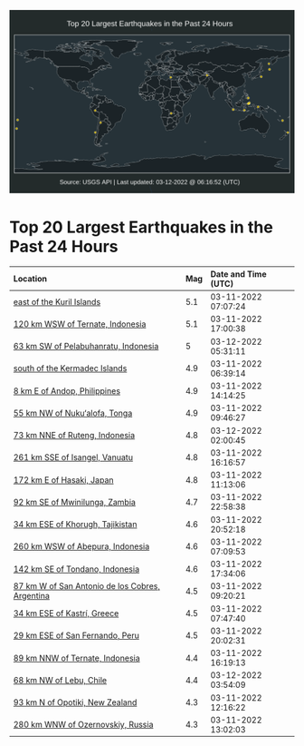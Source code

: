 ![Map](./map.png)

# Top 20 Largest Earthquakes in the Past 24 Hours

| Location | Mag | Date and Time (UTC) |
|:---|:---|:---|
| [east of the Kuril Islands](https://earthquake.usgs.gov/earthquakes/eventpage/us6000h3qp) | 5.1 | 03-11-2022 07:07:24 |
| [120 km WSW of Ternate, Indonesia](https://earthquake.usgs.gov/earthquakes/eventpage/us6000h3ux) | 5.1 | 03-11-2022 17:00:38 |
| [63 km SW of Pelabuhanratu, Indonesia](https://earthquake.usgs.gov/earthquakes/eventpage/us6000h3ys) | 5 | 03-12-2022 05:31:11 |
| [south of the Kermadec Islands](https://earthquake.usgs.gov/earthquakes/eventpage/us6000h3qh) | 4.9 | 03-11-2022 06:39:14 |
| [8 km E of Andop, Philippines](https://earthquake.usgs.gov/earthquakes/eventpage/us6000h3sn) | 4.9 | 03-11-2022 14:14:25 |
| [55 km NW of Nuku‘alofa, Tonga](https://earthquake.usgs.gov/earthquakes/eventpage/us6000h3rh) | 4.9 | 03-11-2022 09:46:27 |
| [73 km NNE of Ruteng, Indonesia](https://earthquake.usgs.gov/earthquakes/eventpage/us6000h3xy) | 4.8 | 03-12-2022 02:00:45 |
| [261 km SSE of Isangel, Vanuatu](https://earthquake.usgs.gov/earthquakes/eventpage/us6000h3ts) | 4.8 | 03-11-2022 16:16:57 |
| [172 km E of Hasaki, Japan](https://earthquake.usgs.gov/earthquakes/eventpage/us6000h3ru) | 4.8 | 03-11-2022 11:13:06 |
| [92 km SE of Mwinilunga, Zambia](https://earthquake.usgs.gov/earthquakes/eventpage/us6000h3xd) | 4.7 | 03-11-2022 22:58:38 |
| [34 km ESE of Khorugh, Tajikistan](https://earthquake.usgs.gov/earthquakes/eventpage/us6000h3wf) | 4.6 | 03-11-2022 20:52:18 |
| [260 km WSW of Abepura, Indonesia](https://earthquake.usgs.gov/earthquakes/eventpage/us6000h3qz) | 4.6 | 03-11-2022 07:09:53 |
| [142 km SE of Tondano, Indonesia](https://earthquake.usgs.gov/earthquakes/eventpage/us6000h3v6) | 4.6 | 03-11-2022 17:34:06 |
| [87 km W of San Antonio de los Cobres, Argentina](https://earthquake.usgs.gov/earthquakes/eventpage/us6000h3r7) | 4.5 | 03-11-2022 09:20:21 |
| [34 km ESE of Kastrí, Greece](https://earthquake.usgs.gov/earthquakes/eventpage/us6000h3qw) | 4.5 | 03-11-2022 07:47:40 |
| [29 km ESE of San Fernando, Peru](https://earthquake.usgs.gov/earthquakes/eventpage/us6000h3vw) | 4.5 | 03-11-2022 20:02:31 |
| [89 km NNW of Ternate, Indonesia](https://earthquake.usgs.gov/earthquakes/eventpage/us6000h3tt) | 4.4 | 03-11-2022 16:19:13 |
| [68 km NW of Lebu, Chile](https://earthquake.usgs.gov/earthquakes/eventpage/us6000h3yc) | 4.4 | 03-12-2022 03:54:09 |
| [93 km N of Opotiki, New Zealand](https://earthquake.usgs.gov/earthquakes/eventpage/us6000h3s3) | 4.3 | 03-11-2022 12:16:22 |
| [280 km WNW of Ozernovskiy, Russia](https://earthquake.usgs.gov/earthquakes/eventpage/us6000h3si) | 4.3 | 03-11-2022 13:02:03 |
